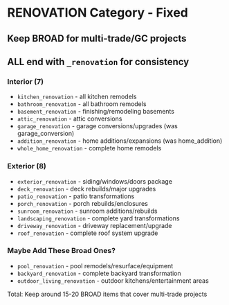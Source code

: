 # RENOVATION Category - Fixed

## Keep BROAD for multi-trade/GC projects
## ALL end with `_renovation` for consistency

### Interior (7)
- `kitchen_renovation` - all kitchen remodels
- `bathroom_renovation` - all bathroom remodels
- `basement_renovation` - finishing/remodeling basements
- `attic_renovation` - attic conversions
- `garage_renovation` - garage conversions/upgrades (was garage_conversion)
- `addition_renovation` - home additions/expansions (was home_addition)
- `whole_home_renovation` - complete home remodels

### Exterior (8) 
- `exterior_renovation` - siding/windows/doors package
- `deck_renovation` - deck rebuilds/major upgrades
- `patio_renovation` - patio transformations
- `porch_renovation` - porch rebuilds/enclosures
- `sunroom_renovation` - sunroom additions/rebuilds
- `landscaping_renovation` - complete yard transformations
- `driveway_renovation` - driveway replacement/upgrade
- `roof_renovation` - complete roof system upgrade

### Maybe Add These Broad Ones?
- `pool_renovation` - pool remodels/resurface/equipment
- `backyard_renovation` - complete backyard transformation
- `outdoor_living_renovation` - outdoor kitchens/entertainment areas

Total: Keep around 15-20 BROAD items that cover multi-trade projects